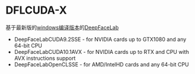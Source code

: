 # DFLCUDA-X
基于最新版的[windows编译版本](https://github.com/iperov/DeepFaceLab/blob/master/doc/doc_prebuilt_windows_app.md)的[DeepFaceLab](https://github.com/iperov/DeepFaceLab)
- DeepFaceLabCUDA9.2SSE - for NVIDIA cards up to GTX1080 and any 64-bit CPU
- DeepFaceLabCUDA10.1AVX - for NVIDIA cards up to RTX and CPU with AVX instructions support
- DeepFaceLabOpenCLSSE - for AMD/IntelHD cards and any 64-bit CPU